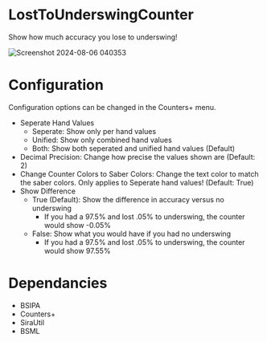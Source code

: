 # LostToUnderswingCounter
Show how much accuracy you lose to underswing!

![Screenshot 2024-08-06 040353](https://github.com/user-attachments/assets/74274964-c548-4368-835b-8deac04862ee)

# Configuration
Configuration options can be changed in the Counters+ menu.
- Seperate Hand Values
    - Seperate: Show only per hand values
    - Unified: Show only combined hand values
    - Both: Show both seperated and unified hand values (Default)
- Decimal Precision: Change how precise the values shown are (Default: 2)
- Change Counter Colors to Saber Colors: Change the text color to match the saber colors. Only applies to Seperate hand values! (Default: True)
- Show Difference
  - True (Default): Show the difference in accuracy versus no underswing
    - If you had a 97.5% and lost .05% to underswing, the counter would show -0.05%
  - False: Show what you would have if you had no underswing
    - If you had a 97.5% and lost .05% to underswing, the counter would show 97.55%

# Dependancies
- BSIPA
- Counters+
- SiraUtil
- BSML

